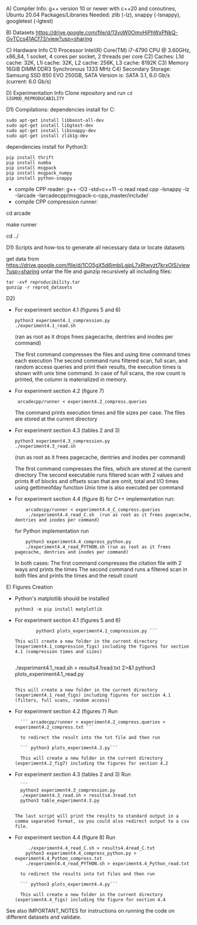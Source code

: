 A) 
Compiler Info: g++ version 10 or newer with c++20 and coroutines, Ubuntu 20.04
Packages/Libraries Needed: zlib (-lz), snappy (-lsnappy), googletest (-lgtest)

B) Datasets
https://drive.google.com/file/d/13voW0OmvHjPhWxPNkQ-GvTCcs41ACf73/view?usp=sharing

C) Hardware Info
C1) Processor Intel(R) Core(TM) i7-4790 CPU @ 3.60GHz, x86_64, 1 socket, 4 cores per socket, 2 threads per core
C2) Caches: L1d cache: 32K, L1i cache: 32K, L2 cache: 256K, L3 cache: 8192K
C3) Memory 16GiB DIMM DDR3 Synchronous 1333 MHz
C4) Secondary Storage: Samsung SSD 850 EVO 250GB, SATA Version is:  SATA 3.1, 6.0 Gb/s (current: 6.0 Gb/s)

D) Experimentation Info
Clone repository and run
```cd SIGMOD_REPRODUCABILITY```

D1) Compilations:
dependencies install for C:
```
sudo apt-get install libboost-all-dev 
sudo apt-get install libgtest-dev
sudo apt-get install libsnappy-dev
sudo apt-get install zlib1g-dev
```
dependencies install for Python3:
```
pip install thrift
pip install numba
pip install msgpack
pip install msgpack_numpy
pip install python-snappy
```

- compile CPP reader: g++ -O3 -std=c++11 -o read read.cpp -lsnappy -lz -Iarcade -Iarcadecpp/msgpack-c-cpp_master/include/
- compile CPP compression runner:

cd arcade

make runner

cd ../

D1) Scripts and how-tos to generate all necessary data or locate datasets

get data from https://drive.google.com/file/d/1CO5gX5d6jmbiLgjpL7xRtwyzt7krxOIS/view?usp=sharing
untar the file and gunzip recursively all including files:
```
tar -xvf reproducibility.tar
gunzip -r reprod_datasets
```

D2) 

- For experiment section 4.1 (figures 5 and 6)
       
	```
	python3 experiment4.1_compression.py
	./experiment4.1_read.sh  
	```
	(ran as root as it drops frees pagecache, dentries and inodes per command)
        
	The first command compresses the files and using time command times each execution
	The second command runs filtered scan, full scan, and random access queries and print their results,
	the execution times is shown with  unix time command. 
	In case of full scans, the row count is printed, the column is materialized in memory.
	
- For experiment section 4.2 (figure 7)

    ``` arcadecpp/runner < experiment4.2_compress.queries```
     
     The command prints execution times and file sizes per case. The files are stored at the current directory


- For experiment section 4.3 (tables 2 and 3)
	```
	python3 experiment4.3_compression.py
	./experiment4.3_read.sh 
	```  
	(run as root as it frees pagecache, dentries and inodes per command)
        
	The first command compresses the files, which are stored at the current directory
	The second executable runs filtered scan with 2 values and prints # of blocks and offsets scan that are omit, total and I/O times using gettimeofday function 
	Unix time is also executed per command
	

- For experiment section 4.4 (figure 8)
    for C++ implementation run:
    ```
        arcadecpp/runner < experiment4.4_C_compress.queries
         ./experiment4.4_read_C.sh  (run as root as it frees pagecache, dentries and inodes per command)
    ```
    for Python implementation run
    ```
        python3 experiment4.4_compress_python.py
        ./experiment4.4_read_PYTHON.sh (run as root as it frees pagecache, dentries and inodes per command)
    ```
        
    In both cases:
        The first command compresses the citation file with 2 ways and prints the times
        The second command runs a filtered scan in both files and prints the times and the result count


E) Figures Creation 

- Python's matplotlib should be installed

 
 	```python3 -m pip install matplotlib```
   
- For experiment section 4.1 (figures 5 and 6)
 
 	``` python3 experiment4.1_compression.py > > results4.1compression.txt 
            python3 plots_experiment4.1_compression.py ```
 
 	This will create a new folder in the current directory (experiment4.1_compression_figs) including the figures for section 4.1 (compression times and sizes)
	
	
	```
	./experiment4.1_read.sh > results4.1read.txt 2>&1
	python3 plots_experiment4.1_read.py
	``` 
	
	This will create a new folder in the current directory (experiment4.1_read_figs) including figures for section 4.1 (filters, full scans, random access)
	
- For experiment section 4.2 (figures 7)
    	Run 
       
    	``` arcadecpp/runner < experiment4.2_compress.queries > experiment4.2_compress.txt ```
    
    	to redirect the result into the txt file and then run
    
    	``` python3 plots_experiment4.2.py```
    
    	This will create a new folder in the current directory (experiment4.2_fig7) including the figures for section 4.2
    
    
- For experiment section 4.3 (tables 2 and 3)
       Run
       
        ```
		python3 experiment4.3_compression.py
		./experiment4.3_read.sh > results4.3read.txt
		python3 table_experiment4.3.py
	```
	  
	The last script will print the results to standard output in a comma separated format, so you could also redirect output to a csv file.
    
- For experiment section 4.4 (figure 8)
        Run 
       
    	
	```arcadecpp/runner < experiment4.4_C_compress.queries > experiment4.4_C_compress.txt
         ./experiment4.4_read_C.sh > results4.4read_C.txt
        python3 experiment4.4_compress_python.py > experiment4.4_Python_compress.txt
        ./experiment4.4_read_PYTHON.sh > experiment4.4_Python_read.txt
	```
	
        

    	to redirect the results into txt files and then run
    
    	``` python3 plots_experiment4.4.py```
    
    	This will create a new folder in the current directory (experiment4.4_figs) including the figure for section 4.4
	
See also IMPORTANT_NOTES for instructions on running the code on different datasets and validate.

